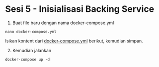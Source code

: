 # Sesi 5 - Inisialisasi Backing Service


1. Buat file baru dengan nama docker-compose.yml
```
nano docker-compose.yml
```
Isikan kontent dari [docker-compose.yml](https://raw.githubusercontent.com/agung3wi/panduan-kelasdevops/master/sesi%205/3.%20inisialisasi%20backing%20service/docker-compose.yml) berikut, kemudian simpan.

2. Kemudian jalankan
```
docker-compose up -d
```
